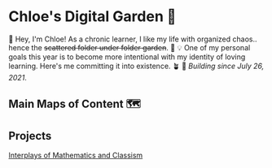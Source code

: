 # Chloe's Digital Garden 🌸
👋 Hey, I'm Chloe! As a chronic learner, I like my life with organized chaos.. hence the ~~scattered folder under folder garden~~. 📁
💡 One of my personal goals this year is to become more intentional with my identity of loving learning. Here's me committing it into existence. 🪴
🌴 *Building since July 26, 2021*.

## Main Maps of Content 🗺

## Projects
[Interplays of Mathematics and Classism](moc/Interplays%20of%20Mathematics%20and%20Classism.md)

